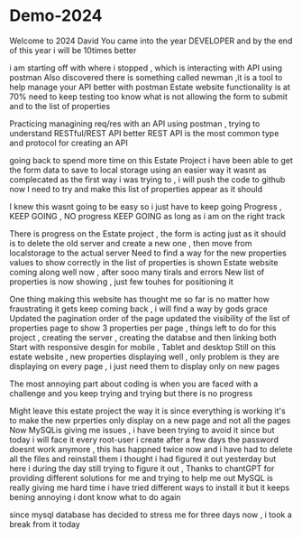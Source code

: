 # Demo-2024

Welcome to 2024 David You came into the year  DEVELOPER and by the end of this year i will be 10times better 


i am starting off with where i stopped , which is interacting with API using postman 
Also discovered there is something called newman ,it is a tool to help manage your API better with postman 
Estate website functionality is at 70% need to keep testing too know what is not allowing the form to submit and to the list of properties 

Practicing managining req/res with an API using postman , trying to understand RESTful/REST API better
REST API is the most common type and protocol for creating an API

going back to spend more time on this Estate Project
i have been able to get the form data to save to local storage using an easier way
it wasnt as complecated as the first way i was trying to , i will push the code to github now
I need to try and make this list of properties appear as it should

I knew this wasnt going to be easy so i just have to keep going 
Progress , KEEP GOING , NO progress KEEP GOING as long as i am on the right track 

There is progress on the Estate project , the form is acting just as it should
is to delete the old server and create a new one , then move from localstorage to the actual server
Need to find a way for the new properties values to show correctly in the list of properties is shown
Estate website coming along well now , after sooo many tirals and errors
New list of properties is now showing , just  few touhes for positioning it 

One thing making this website has thought me so far is no matter how fraustrating it gets keep coming back , i will find a way 
by gods grace 
Updated the pagination order of the page 
updated the visibility of the list of properties page to show 3 properties per page , 
things left to do for this project , creating the server , creating the databse and then linking both 
Start with responsive desgin for mobile , Tablet and desktop 
Still on this estate website , new properties displaying well , only problem is they are displaying on every page , i just need them to display only on new pages 

The most annoying part about coding is when you are faced with a challenge and you keep trying and trying but there is no progress 

Might leave this estate project the way it is since everything is working it's to make the new prperties only display on a new page and not all the pages  
Now MySQLis giving me issues , i have been trying to avoid it since but today i will face it
every root-user i create after a few days the password doesnt work anymore , this has happned twice now and i have had to delete all the files and reinstall them
i thought i had figured it out yesterday but here i during the day still trying to figure it out , Thanks to chantGPT for providing different solutions for me and trying to help me out
MySQL is really giving me hard time
i have tried different ways to install it but it keeps bening annoying 
i dont know what to do again 

since mysql database has decided to stress me for three days now , i took a break from it today 
